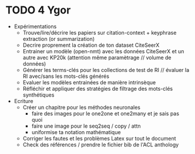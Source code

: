 # TODO 4 Ygor

- Expérimentations
  * Trouve/lire/décrire les papiers sur citation-context + keyphrase extraction (or summarization)
  * Decrire proprement la création de ton dataset CiteSeerX
  * Entrainer un modèle (open-nmt) avec les données CiteSeerX et un autre avec KP20k (attention même paramètrage // volume de données)
  * Générer les terms-clés pour les collections de test de RI // évaluer la RI avec/sans les mots-clés générés
  * Evaluer les modèles entrainées de manière intrinsèque
  * Réfléchir et appliquer des stratégies de filtrage des mots-clés synthétiques
- Ecriture
  * Créer un chapitre pour les méthodes neuronales
    + faire des images pour le one2one et one2many et je sais pas quoi
    + faire une image pour le seq2seq / copy / attn
    + uniformise ta notation mathématique
  * Corriger les fautes et les problèmes Latex sur tout le document
  * Check des références / prendre le fichier bib de l'ACL anthology
